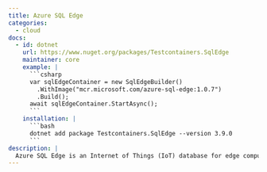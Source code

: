 ```yaml
---
title: Azure SQL Edge
categories:
  - cloud
docs:
  - id: dotnet
    url: https://www.nuget.org/packages/Testcontainers.SqlEdge
    maintainer: core
    example: |
      ```csharp
      var sqlEdgeContainer = new SqlEdgeBuilder()
        .WithImage("mcr.microsoft.com/azure-sql-edge:1.0.7")
        .Build();
      await sqlEdgeContainer.StartAsync();
      ```
    installation: |
      ```bash
      dotnet add package Testcontainers.SqlEdge --version 3.9.0
      ```
description: |
  Azure SQL Edge is an Internet of Things (IoT) database for edge computing which combines capabilities such as data streaming and time series with built-in machine learning and graph features.
---
```


